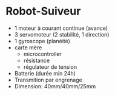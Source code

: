 # Robot-Suiveur
- 1 moteur à courant continue (avance)
- 3 servomoteur (2 stabilité, 1 direction)
- 1 gyroscope (planéité)
- carte mère
  - microcontroller
  - résistance
  - régulateur de tension
- Batterie (durée min 24h)
- Transmition par engrenage
- Dimension: 40mm/40mm/25mm
